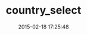 ---
layout: post
title:  "country_select"
repo:   "stefanpenner/country_select"
date:   2015-02-18 17:25:48
gemurl: https://github.com/stefanpenner/country_select
---